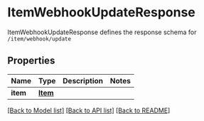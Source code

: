 # ItemWebhookUpdateResponse

ItemWebhookUpdateResponse defines the response schema for `/item/webhook/update`
## Properties
Name | Type | Description | Notes
------------ | ------------- | ------------- | -------------
**item** | [**Item**](Item.md) |  | 

[[Back to Model list]](../README.md#documentation-for-models) [[Back to API list]](../README.md#documentation-for-api-endpoints) [[Back to README]](../README.md)


